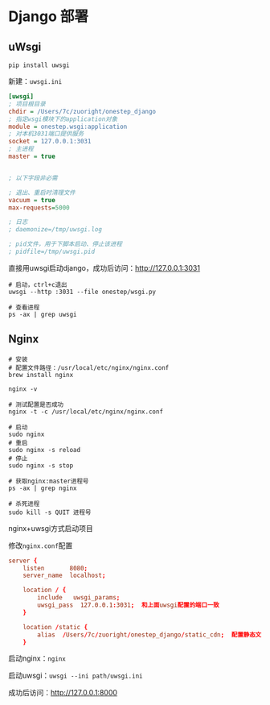 # Django 部署

## uWsgi

`pip install uwsgi`

新建：`uwsgi.ini`

```ini
[uwsgi]
; 项目根目录
chdir = /Users/7c/zuoright/onestep_django
; 指定wsgi模块下的application对象
module = onestep.wsgi:application
; 对本机3031端口提供服务
socket = 127.0.0.1:3031
; 主进程
master = true


; 以下字段非必需

; 退出、重启时清理文件
vacuum = true
max-requests=5000

; 日志
; daemonize=/tmp/uwsgi.log

; pid文件，用于下脚本启动、停止该进程
; pidfile=/tmp/uwsgi.pid

```

直接用uwsgi启动django，成功后访问：<http://127.0.0.1:3031>

```shell
# 启动，ctrl+c退出
uwsgi --http :3031 --file onestep/wsgi.py

# 查看进程
ps -ax | grep uwsgi
```

## Nginx

```shell
# 安装
# 配置文件路径：/usr/local/etc/nginx/nginx.conf
brew install nginx

nginx -v

# 测试配置是否成功
nginx -t -c /usr/local/etc/nginx/nginx.conf

# 启动
sudo nginx
# 重启
sudo nginx -s reload
# 停止
sudo nginx -s stop

# 获取nginx:master进程号
ps -ax | grep nginx

# 杀死进程
sudo kill -s QUIT 进程号
```

nginx+uwsgi方式启动项目

修改`nginx.conf`配置

```conf
server {
    listen       8080;
    server_name  localhost;

    location / {
        include   uwsgi_params;
        uwsgi_pass  127.0.0.1:3031;  和上面uwsgi配置的端口一致
    }

    location /static {
        alias  /Users/7c/zuoright/onestep_django/static_cdn;  配置静态文件路径
    }
```

启动nginx：`nginx`

启动uwsgi：`uwsgi --ini path/uwsgi.ini`

成功后访问：<http://127.0.0.1:8000>

